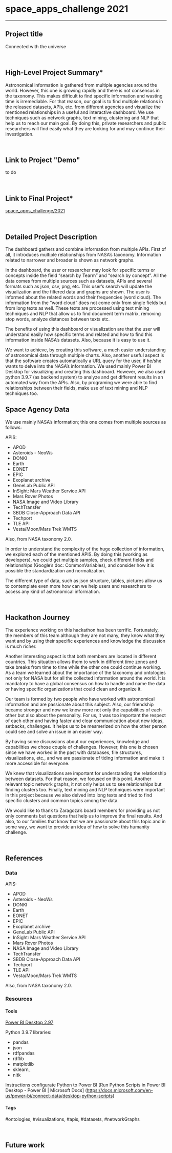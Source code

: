 # space_apps_challenge 2021

---
## Project title
Connected with the universe

<p>&nbsp;</p>

## High-Level Project Summary*
Astronomical information is gathered from multiple agencies around the world. However, this one is growing rapidly and there is not consensus in the taxonomy. This makes difficult to find specific information and wasting time is irremediable. 
For that reason, our goal is to find multiple relations in the released datasets, APIs, etc. from different agencies and visualize the mentioned relationships in a useful and interactive dashboard. We use techniques such as network graphs, text mining, clustering and NLP that help us to reach our main goal.
By doing this, private researchers and public researchers will find easily what they are looking for and may continue their investigation.

<p>&nbsp;</p> 

## Link to Project "Demo"
to do

<p>&nbsp;</p>

## Link to Final Project*
[space_apps_challenge/2021](https://github.com/luismanriqueruiz/space_apps_challenge)

<p>&nbsp;</p>

## Detailed Project Description
The dashboard gathers and combine information from multiple APIs. First of all, it introduces multiple relationships from NASA’s taxonomy. Information related to narrower and broader is shown as network graphs.

In the dashboard, the user or researcher may look for specific terms or concepts inside the field “search by Tearm” and “search by concept”. All the data comes from multiple sources such as datasets, APIs and several formats such as json, csv, png, etc.
This user’s search will update the visualization and the filtered data and graphs are shown. The user is informed about the related words and their frequencies (word cloud). The information from the “word cloud” does not come only from single fields but from long texts as well. These texts are processed using text mining techniques and NLP that allow us to find document term matrix, removing stop words, analyze distances between texts etc.

The benefits of using this dashboard or visualization are that the user will understand easily how specific terms and related and how to find this information inside NASA’s datasets. Also, because it is easy to use it.

We want to achieve, by creating this software, a much easier understanding of astronomical data through multiple charts. Also, another useful aspect is that the software creates automatically a URL query for the user, if he/she wants to delve into the NASA’s information.
We used mainly Power BI Desktop for visualizing and creating this dashboard. However, we also used python 3.9.7 (as backend system) to analyze and get different results in an automated way from the APIs. Also, by programing we were able to find relationships between their fields, make use of text mining and NLP techniques too.


## Space Agency Data
We use mainly NASA’s information; this one comes from multiple sources as follows:

APIS:
- APOD
- Asteroids - NeoWs
- DONKI
- Earth
- EONET
- EPIC
- Exoplanet archive
- GeneLab Public API
- InSight: Mars Weather Service API
- Mars Rover Photos
- NASA Image and Video Library
- TechTransfer
- SBDB Close-Approach Data API
- Techport
- TLE API
- Vesta/Moon/Mars Trek WMTS

Also, from NASA taxonomy 2.0.
 
In order to understand the complexity of the huge collection of information, we explored each of the mentioned APIS. By doing this (working as developers), we could get multiple samples, check different fields and relationships (Google’s doc: CommonVariables), and consider how it is possible the standardization and normalization. 

The different type of data, such as json structure, tables, pictures allow us to contemplate even more how can we help users and researchers to access any kind of astronomical information.

<p>&nbsp;</p> 

## Hackathon Journey

The experience working on this hackathon has been terrific. Fortunately, the members of this team although they are not many, they know what they want and by using their specific experiences and knowledge the discussion is much richer.

Another interesting aspect is that both members are located in different countries. This situation allows them to work in different time zones and take breaks from time to time while the other one could continue working.
As a team we learned about the importance of the taxonomy and ontologies not only for NASA but for all the collected information around the world. It is mandatory to have a global consensus on how to handle and name the data or having specific organizations that could clean and organize it. 

Our team is formed by two people who have worked with astronomical information and are passionate about this subject. Also, our friendship became stronger and now we know more not only the capabilities of each other but also about the personality. For us, it was too important the respect of each other and having faster and clear communication about new ideas, setbacks, challenges. It helps us to be mesmerized on how the other person could see and solve an issue in an easier way. 

By having some discussions about our experiences, knowledge and capabilities we chose couple of challenges. However, this one is chosen since we have worked in the past with databases, file structures, visualizations, etc., and we are passionate of tiding information and make it more accessible for everyone.

We knew that visualizations are important for understanding the relationship between datasets. For that reason, we focused on this point. Another relevant topic network graphs, it not only helps us to see relationships but finding clusters too. Finally, text mining and NLP techniques were important in this project because we also delved into long texts and tried to find specific clusters and common topics among the data.

We would like to thank to Zaragoza’s board members for providing us not only comments but questions that help us to improve the final results. And also, to our families that know that we are passionate about this topic and in some way, we want to provide an idea of how to solve this humanity challenge.

<p>&nbsp;</p>

## References

### Data
APIS:
- APOD
- Asteroids - NeoWs
- DONKI
- Earth
- EONET
- EPIC
- Exoplanet archive
- GeneLab Public API
- InSight: Mars Weather Service API
- Mars Rover Photos
- NASA Image and Video Library
- TechTransfer
- SBDB Close-Approach Data API
- Techport
- TLE API
- Vesta/Moon/Mars Trek WMTS

Also, from NASA taxonomy 2.0.

### Resources
 
#### Tools
[Power BI Desktop 2.97](https://www.microsoft.com/en-us/download/details.aspx?id=58494)


Python 3.9.7 libraries: 
- pandas
- json
- rdfpandas
- rdflib
- matplotlib
- sklearn,
- nltk

Instructions configurate Python to Power BI
[Run Python Scripts in Power BI Desktop - Power BI | Microsoft Docs]
(https://docs.microsoft.com/en-us/power-bi/connect-data/desktop-python-scripts)


#### Tags
#ontologies, #visualizations, #apis, #datasets, #networkGraphs

<p>&nbsp;</p>

## Future work